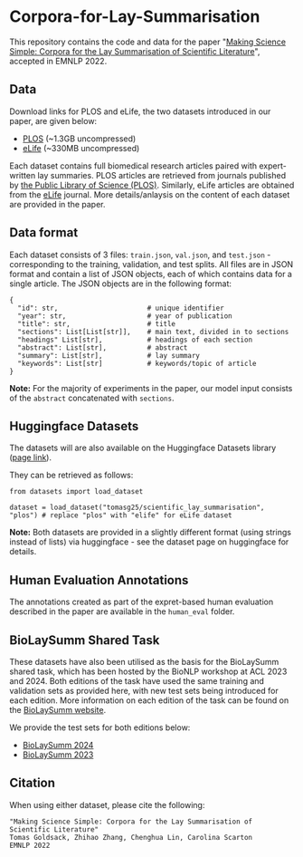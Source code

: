 # Corpora-for-Lay-Summarisation

This repository contains the code and data for the paper "[Making Science Simple: Corpora for the Lay Summarisation of Scientific Literature](https://arxiv.org/abs/2210.09932)", accepted in EMNLP 2022.

## Data

Download links for PLOS and eLife, the two datasets introduced in our paper, are given below:

* [PLOS](https://drive.google.com/file/d/1lZ6PCAtXvmGjRZyp3vQQCEgO_yerH62Q/view?usp=sharing) (~1.3GB uncompressed)
* [eLife](https://drive.google.com/file/d/1WKW8BAqluOlXrpy1B9mV3j3CtAK3JdnE/view?usp=sharing) (~330MB uncompressed)

Each dataset contains full biomedical research articles paired with expert-written lay summaries. PLOS articles are retrieved from journals published by [the Public Library of Science (PLOS)](https://plos.org/). Similarly, eLife articles are obtained from the [eLife](https://elifesciences.org/) journal. More details/anlaysis on the content of each dataset are provided in the paper.

## Data format
Each dataset consists of 3 files: `train.json`, `val.json`, and `test.json` - corresponding to the training, validation, and test splits. All files are in JSON format and contain a list of JSON objects, each of which contains data for a single article. The JSON objects are in the following format:

```
{
  "id": str,                      # unique identifier
  "year": str,                    # year of publication
  "title": str,                   # title
  "sections": List[List[str]],    # main text, divided in to sections
  "headings" List[str],           # headings of each section
  "abstract": List[str],          # abstract
  "summary": List[str],           # lay summary
  "keywords": List[str]           # keywords/topic of article
}
```
**Note:** For the majority of experiments in the paper, our model input consists of the `abstract` concatenated with `sections`.

## Huggingface Datasets

The datasets will are also available on the Huggingface Datasets library ([page link](https://huggingface.co/datasets/tomasg25/scientific_lay_summarisation)).

They can be retrieved as follows:

```
from datasets import load_dataset

dataset = load_dataset("tomasg25/scientific_lay_summarisation", "plos") # replace "plos" with "elife" for eLife dataset
```

**Note:** Both datasets are provided in a slightly different format (using strings instead of lists) via huggingface - see the dataset page on huggingface for details.  

## Human Evaluation Annotations

The annotations created as part of the expret-based human evaluation described in the paper are available in the `human_eval` folder.

## BioLaySumm Shared Task

These datasets have also been utilised as the basis for the BioLaySumm shared task, which has been hosted by the BioNLP workshop at ACL 2023 and 2024. Both editions of the task have used the same training and validation sets as provided here, with new test sets being introduced for each edition. More information on each edition of the task can be found on the [BioLaySumm website](https://biolaysumm.org/).

We provide the test sets for both editions below:

* [BioLaySumm 2024](https://drive.google.com/drive/folders/1M1q8EwUpMt4eM9hfLS_ZXYfBHc3YusjC?usp=sharing)
* [BioLaySumm 2023](https://drive.google.com/drive/folders/16oohd1_dxayYjfS--UOk_iQ5M4uJ54ve?usp=drive_link)

## Citation

When using either dataset, please cite the following:

```
"Making Science Simple: Corpora for the Lay Summarisation of Scientific Literature"
Tomas Goldsack, Zhihao Zhang, Chenghua Lin, Carolina Scarton
EMNLP 2022
```
